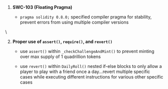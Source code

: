 1. **SWC-103 (Floating Pragma)**

    - `pragma solidity 0.8.0;` specified compiler pragma for stability, prevent errors from using multiple compiler versions

\

2. **Proper use of `assert()`, `require()`, and `revert()`**

    - use `assert()` within `_checkChallengeAndMint()` to prevent minting over max supply of 1 quadrillion tokens

    - use `revert()` within `DailyRoll()` nested if-else blocks to only allow a player to play with a friend once a day...revert multiple specific cases while executing different instructions for various other specific cases





